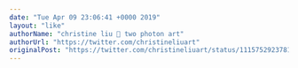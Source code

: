 ```yaml
---
date: "Tue Apr 09 23:06:41 +0000 2019"
layout: "like"
authorName: "christine liu 🌿 two photon art"
authorUrl: "https://twitter.com/christineliuart"
originalPost: "https://twitter.com/christineliuart/status/1115752923781140481"
---
```

